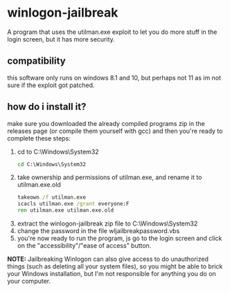 # winlogon-jailbreak
A program that uses the utilman.exe exploit to let you do more stuff in the login screen, but it has more security.

## compatibility
this software only runs on windows 8.1 and 10, but perhaps not 11 as im not sure if the exploit got patched.

## how do i install it?
make sure you downloaded the already compiled programs zip in the releases page (or compile them yourself with gcc) and then you're ready to complete these steps:
1. cd to C:\Windows\System32
   ```bat
   cd C:\Windows\System32
   ```
2. take ownership and permissions of utilman.exe, and rename it to utilman.exe.old
   ```bat
   takeown /f utilman.exe
   icacls utilman.exe /grant everyone:F
   ren utilman.exe utilman.exe.old
   ```
3. extract the winlogon-jailbreak zip file to C:\Windows\System32
4. change the password in the file wljailbreakpassword.vbs
5. you're now ready to run the program, js go to the login screen and click on the "accessibility"/"ease of access" button.

**NOTE:** Jailbreaking Winlogon can also give access to do unauthorized things (such as deleting all your system files), so you might be able to brick your Windows installation, but I'm not responsible for anything you do on your computer.
